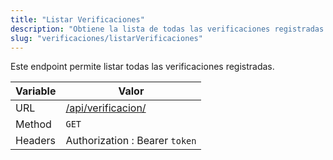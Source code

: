 ```yaml
---
title: "Listar Verificaciones"
description: "Obtiene la lista de todas las verificaciones registradas en el sistema."
slug: "verificaciones/listarVerificaciones"
---
```


Este endpoint permite listar todas las verificaciones registradas.

| Variable | Valor                                    |
| -------- | ---------------------------------------- |
| URL      | [/api/verificacion/](/api/verificacion/) |
| Method   | `GET`                                    |
| Headers  | Authorization : Bearer `token`           |
